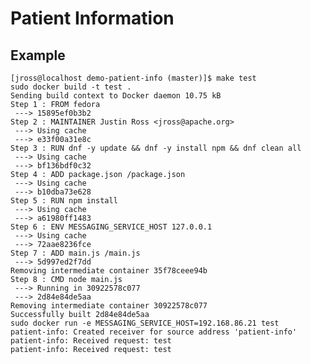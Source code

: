 # Patient Information

## Example

    [jross@localhost demo-patient-info (master)]$ make test
    sudo docker build -t test .
    Sending build context to Docker daemon 10.75 kB
    Step 1 : FROM fedora
     ---> 15895ef0b3b2
    Step 2 : MAINTAINER Justin Ross <jross@apache.org>
     ---> Using cache
     ---> e33f00a31e8c
    Step 3 : RUN dnf -y update && dnf -y install npm && dnf clean all
     ---> Using cache
     ---> bf136bdf0c32
    Step 4 : ADD package.json /package.json
     ---> Using cache
     ---> b10dba73e628
    Step 5 : RUN npm install
     ---> Using cache
     ---> a61980ff1483
    Step 6 : ENV MESSAGING_SERVICE_HOST 127.0.0.1
     ---> Using cache
     ---> 72aae8236fce
    Step 7 : ADD main.js /main.js
     ---> 5d997ed2f7dd
    Removing intermediate container 35f78ceee94b
    Step 8 : CMD node main.js
     ---> Running in 30922578c077
     ---> 2d84e84de5aa
    Removing intermediate container 30922578c077
    Successfully built 2d84e84de5aa
    sudo docker run -e MESSAGING_SERVICE_HOST=192.168.86.21 test
    patient-info: Created receiver for source address 'patient-info'
    patient-info: Received request: test
    patient-info: Received request: test
